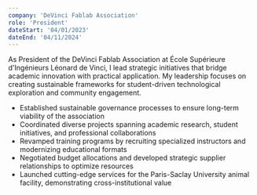 ```yaml
---
company: 'DeVinci Fablab Association'
role: 'President'
dateStart: '04/01/2023'
dateEnd: '04/11/2024'
---
```


As President of the DeVinci Fablab Association at École Supérieure d'Ingénieurs Léonard de Vinci, I lead strategic initiatives that bridge academic innovation with practical application. My leadership focuses on creating sustainable frameworks for student-driven technological exploration and community engagement.

- Established sustainable governance processes to ensure long-term viability of the association
- Coordinated diverse projects spanning academic research, student initiatives, and professional collaborations
- Revamped training programs by recruiting specialized instructors and modernizing educational formats
- Negotiated budget allocations and developed strategic supplier relationships to optimize resources
- Launched cutting-edge services for the Paris-Saclay University animal facility, demonstrating cross-institutional value
